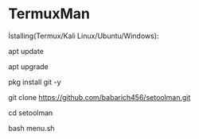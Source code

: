 # TermuxMan

İstalling(Termux/Kali Linux/Ubuntu/Windows):

apt update

apt upgrade

pkg install git -y

git clone https://github.com/babarich456/setoolman.git

cd setoolman

bash menu.sh

